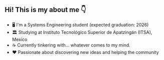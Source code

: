 ## Hi! This is my about me 👇
- 🖥️ I'm a Systems Engineering student (expected graduation: 2026)  
- 🏛️ Studying at Instituto Tecnológico Superior de Apatzingán (ITSA), Mexico  
- ☕ Currently tinkering with... whatever comes to my mind.
- ❤️ Passionate about discovering new ideas and helping the community
<!-- based on [shadforth](https://github.com/shadforth/shadforth) -->
